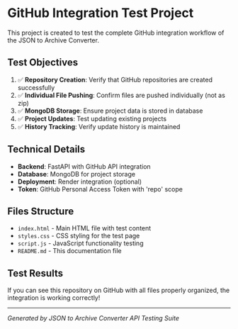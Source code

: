 # GitHub Integration Test Project

This project is created to test the complete GitHub integration workflow of the JSON to Archive Converter.

## Test Objectives

1. ✅ **Repository Creation**: Verify that GitHub repositories are created successfully
2. ✅ **Individual File Pushing**: Confirm files are pushed individually (not as zip)
3. ✅ **MongoDB Storage**: Ensure project data is stored in database
4. ✅ **Project Updates**: Test updating existing projects
5. ✅ **History Tracking**: Verify update history is maintained

## Technical Details

- **Backend**: FastAPI with GitHub API integration
- **Database**: MongoDB for project storage
- **Deployment**: Render integration (optional)
- **Token**: GitHub Personal Access Token with 'repo' scope

## Files Structure

- `index.html` - Main HTML file with test content
- `styles.css` - CSS styling for the test page
- `script.js` - JavaScript functionality testing
- `README.md` - This documentation file

## Test Results

If you can see this repository on GitHub with all files properly organized, the integration is working correctly!

---
*Generated by JSON to Archive Converter API Testing Suite*
